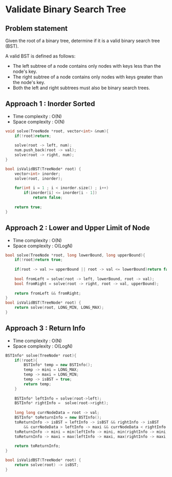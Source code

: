 # Validate Binary Search Tree

## Problem statement

Given the root of a binary tree, determine if it is a valid binary search tree (BST).

A valid BST is defined as follows:

- The left subtree of a node contains only nodes with keys less than the node's key.
- The right subtree of a node contains only nodes with keys greater than the node's key.
- Both the left and right subtrees must also be binary search trees.

## Approach 1 : Inorder Sorted

- Time complexity : O(N)
- Space complexity : O(N)

```cpp
void solve(TreeNode *root, vector<int> &num){
    if(!root)return;
    
    solve(root -> left, num);
    num.push_back(root -> val);
    solve(root -> right, num);
}

bool isValidBST(TreeNode* root) {
    vector<int> inorder;
    solve(root, inorder);
    
    for(int i = 1 ; i < inorder.size() ; i++)
        if(inorder[i] <= inorder[i - 1])
            return false;
    
    return true;
}
```

## Approach 2 : Lower and Upper Limit of Node

- Time complexity : O(N)
- Space complexity : O(LogN)

```cpp
bool solve(TreeNode *root, long lowerBound, long upperBound){
    if(!root)return true;
    
    if(root -> val >= upperBound || root -> val <= lowerBound)return false;
    
    bool fromLeft = solve(root -> left, lowerBound, root -> val);
    bool fromRight = solve(root -> right, root -> val, upperBound);
    
    return fromLeft && fromRight;
}
bool isValidBST(TreeNode* root) {
    return solve(root, LONG_MIN, LONG_MAX);
}
```

## Approach 3 : Return Info

- Time complexity : O(N)
- Space complexity : O(LogN)

```cpp
BSTInfo* solve(TreeNode* root){
    if(!root){
        BSTInfo* temp = new BSTInfo();
        temp -> mini = LONG_MAX;
        temp -> maxi = LONG_MIN;
        temp -> isBST = true;
        return temp;
    }
    
    BSTInfo* leftInfo = solve(root->left);
    BSTInfo* rightInfo =  solve(root->right);
    
    long long currNodeData = root -> val;
    BSTInfo* toReturnInfo = new BSTInfo();
    toReturnInfo -> isBST = leftInfo -> isBST && rightInfo -> isBST 
        && currNodeData > leftInfo -> maxi && currNodeData < rightInfo -> mini;
    toReturnInfo -> mini = min(leftInfo -> mini, min(rightInfo -> mini, currNodeData));
    toReturnInfo -> maxi = max(leftInfo -> maxi, max(rightInfo -> maxi, currNodeData));
    
    return toReturnInfo;
}

bool isValidBST(TreeNode* root) {
    return solve(root) -> isBST;
}
```
